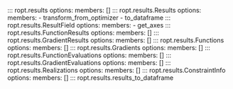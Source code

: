 ::: ropt.results
    options:
        members: []
::: ropt.results.Results
    options:
        members:
            - transform_from_optimizer
            - to_dataframe
::: ropt.results.ResultField
    options:
        members:
            - get_axes
::: ropt.results.FunctionResults
    options:
        members: []
::: ropt.results.GradientResults
    options:
        members: []
::: ropt.results.Functions
    options:
        members: []
::: ropt.results.Gradients
    options:
        members: []
::: ropt.results.FunctionEvaluations
    options:
        members: []
::: ropt.results.GradientEvaluations
    options:
        members: []
::: ropt.results.Realizations
    options:
        members: []
::: ropt.results.ConstraintInfo
    options:
        members: []
::: ropt.results.results_to_dataframe
